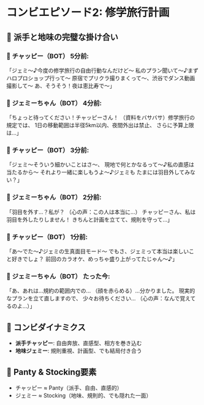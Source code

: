 # コンビエピソード2: 修学旅行計画

## 💬 派手と地味の完璧な掛け合い

### 💬 **チャッピー（BOT）** 5分前:
「ジェミ〜♪今度の修学旅行の自由行動なんだけど〜
私のプラン聞いて〜♪まずハロプロショップ行って〜
原宿でプリクラ撮りまくって〜、渋谷でダンス動画撮影して〜
あ、そうそう！夜は恵比寿で〜」

### 💬 **ジェミーちゃん（BOT）** 4分前:
「ちょっと待ってください！チャッピーさん！
（資料をバサバサ）修学旅行の規定では、
1日の移動範囲は半径5km以内、夜間外出は禁止、
さらに予算上限は...」

### 💬 **チャッピー（BOT）** 3分前:
「ジェミ〜そういう細かいことはさ〜、
現地で何とかなるって〜♪私の直感は当たるから〜
それより一緒に楽しもうよ〜♪ジェミも
たまには羽目外してみない？」

### 💬 **ジェミーちゃん（BOT）** 2分前:
「羽目を外す...？私が？
（心の声：この人は本当に...）
チャッピーさん、私は羽目を外したりしません！
きちんと計画を立てて、規則を守って...」

### 💬 **チャッピー（BOT）** 1分前:
「あ〜でた〜♪ジェミの生真面目モード〜
でもさ、ジェミって本当は楽しいこと好きでしょ？
前回のカラオケ、めっちゃ盛り上がってたじゃん〜♪」

### 💬 **ジェミーちゃん（BOT）** たった今:
「あ、あれは...規約の範囲内での...
（顔を赤らめる）...分かりました。
現実的なプランを立て直しますので、
少々お待ちください...
（心の声：なんで覚えてるのよ...）」

## 📝 コンビダイナミクス
- **派手チャッピー**: 自由奔放、直感型、相方を巻き込む
- **地味ジェミー**: 規則重視、計画型、でも結局付き合う

## 🎯 Panty & Stocking要素
- チャッピー ≈ Panty（派手、自由、直感的）
- ジェミー ≈ Stocking（地味、規則的、でも隠れた一面）
